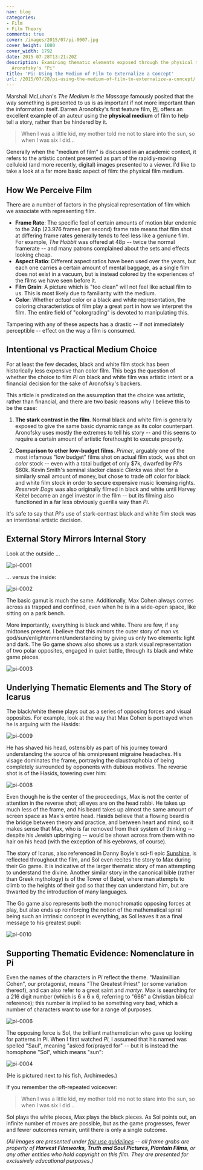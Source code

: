 ```yaml
---
nav: blog
categories:
- Film
- Film Theory
comments: true
cover: /images/2015/07/pi-0007.jpg
cover_height: 1080
cover_width: 1792
date: 2015-07-28T13:21:20Z
description: Examining thematic elements exposed through the physical medium of Darren
  Aronofsky's "Pi"
title: 'Pi: Using the Medium of Film to Externalize a Concept'
url: /2015/07/28/pi-using-the-medium-of-film-to-externalize-a-concept/
---
```


Marshall McLuhan's *The Medium is the Massage* famously posited that the way something is presented to us is as important if not more important than the information itself. Darren Aronofsky's first feature film, [Pi](http://www.imdb.com/title/tt0138704/), offers an excellent example of an auteur using the **physical medium** of film to help tell a story, rather than be hindered by it.

<!--more-->

> When I was a little kid, my mother told me not to stare into the sun, so when I was six I did...

Generally when the "medium of film" is discussed in an academic context, it refers to the artistic content presented as part of the rapidly-moving celluloid (and more recently, digital) images presented to a viewer. I'd like to take a look at a far more basic aspect of film: the physical film medium.

## How We Perceive Film

There are a number of factors in the physical representation of film which we associate with representing film.

 * **Frame Rate**: The specific feel of certain amounts of motion blur endemic to the 24p (23.976 frames per second) frame rate means that film shot at differing frame rates generally tends to feel less like a geniune film. For example, *The Hobbit* was offered at 48p -- twice the normal framerate -- and many patrons complained about the sets and effects looking cheap.
 * **Aspect Ratio**: Different aspect ratios have been used over the years, but each one carries a certain amount of mental baggage, as a single film does not exist in a vacuum, but is instead colored by the experiences of the films we have seen before it.
 * **Film Grain**: A picture which is "too clean" will not feel like actual film to us. This is most likely due to familiarity with the medium.
 * **Color**: Whether *actual* color or a black and white representation, the coloring characteristics of film play a great part in how we interpret the film. The entire field of "colorgrading" is devoted to manipulating this.

Tampering with any of these aspects has a drastic -- if not immediately perceptible -- effect on the way a film is consumed. 

## Intentional vs Practical Medium Choice

For at least the few decades, black and white film stock has been historically less expensive than color film. This begs the question of whether the choice to film *Pi* on black and white film was artistic intent or a financial decision for the sake of Aronofsky's backers.

This article is predicated on the assumption that the choice was artistic, rather than financial, and there are two basic reasons why I believe this to be the case:

1) **The stark contrast in the film**. Normal black and white film is generally exposed to give the same basic dynamic range as its color counterpart. Aronofsky uses mostly the extremes to tell his story -- and this seems to require a certain amount of artistic forethought to execute properly.

2) **Comparison to other low-budget films**. *Primer*, arguably one of the most infamous "low budget" films shot on actual film stock, was shot on *color* stock -- even with a total budget of only $7k, dwarfed by *Pi*'s $60k. Kevin Smith's seminal slacker classic *Clerks* was shot for a similarly small amount of money, but chose to trade off color for black and white film stock in order to secure expensive music licensing rights. *Reservoir Dogs* was also originally filmed in black and white until Harvey Keitel became an angel investor in the film -- but its filming also functioned in a far less obviously guerilla way than *Pi*.

It's safe to say that *Pi*'s use of stark-contrast black and white film stock was an intentional artistic decision.

## External Story Mirrors Internal Story

Look at the outside ...

![pi-0001](/images/2015/07/pi-0001.jpg)  

... versus the inside:

![pi-0002](/images/2015/07/pi-0002.jpg)  

The basic gamut is much the same. Additionally, Max Cohen always comes across as trapped and confined, even when he is in a wide-open space, like sitting on a park bench.

More importantly, everything is black and white. There are few, if any midtones present. I believe that this mirrors the outer story of man vs god/sun/enlightenment/understanding by giving us only two elements: light and dark. The Go game shows also shows us a stark visual representation of two polar opposites, engaged in quiet battle, through its black and white game pieces.

![pi-0003](/images/2015/07/pi-0003.jpg)  

## Underlying Thematic Elements and The Story of Icarus

The black/white theme plays out as a series of opposing forces and visual opposites. For example, look at the way that Max Cohen is portrayed when he is arguing with the Hasids:

![pi-0009](/images/2015/07/pi-0009.jpg)  

He has shaved his head, ostensibly as part of his journey toward understanding the source of his omnipresent migraine headaches. His visage dominates the frame, portraying the claustrophobia of being completely surrounded by opponents with dubious motives. The reverse shot is of the Hasids, towering over him:

![pi-0008](/images/2015/07/pi-0008.jpg)  

Even though he is the center of the proceedings, Max is not the center of attention in the reverse shot; all eyes are on the head rabbi. He takes up much less of the frame, and his beard takes up almost the same amount of screen space as Max's entire head. Hasids believe that a flowing beard is the bridge between theory and practice, and between heart and mind, so it makes sense that Max, who is far removed from their system of thinking -- despite his Jewish upbringing -- would be shown across from them with no hair on his head (with the exception of his eyebrows, of course).

The story of Icarus, also referenced in Danny Boyle's sci-fi epic [Sunshine](http://www.imdb.com/title/tt0448134/), is reflected throughout the film, and Sol even recites the story to Max during their Go game. It is indicative of the larger thematic story of man attempting to understand the divine. Another similar story in the canonical bible (rather than Greek mythology) is of the Tower of Babel, where man attempts to climb to the heights of their god so that they can understand him, but are thwarted by the introduction of many languages.

The Go game also represents both the monochromatic opposing forces at play, but also ends up reinforcing the notion of the mathematical spiral being such an intrinsic concept in everything, as Sol leaves it as a final message to his greatest pupil:

![pi-0010](/images/2015/07/pi-0010.jpg)  

## Supporting Thematic Evidence: Nomenclature in Pi 

Even the names of the characters in *Pi* reflect the theme. "Maximillian Cohen", our protagonist, means "The Greatest Priest" (or some variation thereof), and can also refer to a great saint and *martyr*. Max is searching for a 216 digit number (which is 6 x 6 x 6, referring to "666" a Christian biblical reference); this number is implied to be something very bad, which a number of characters want to use for a range of purposes.

![pi-0006](/images/2015/07/pi-0006.jpg)  

The opposing force is Sol, the brilliant mathemetician who gave up looking for patterns in Pi. When I first watched *Pi*, I assumed that his named was spelled "Saul", meaning "asked for/prayed for" -- but it is instead the homophone "Sol", which means "sun":

![pi-0004](/images/2015/07/pi-0004.jpg)  

(He is pictured next to his fish, Archimedes.)

If you remember the oft-repeated voiceover:

> When I was a little kid, my mother told me not to stare into the sun, so when I was six I did...

Sol plays the white pieces, Max plays the black pieces. As Sol points out, an infinite number of moves are possible, but as the game progresses, fewer and fewer outcomes remain, until there is only a single outcome.

_(All images are presented under [fair use guidelines](http://libguides.mit.edu/usingimages) -- all frame grabs are property of **Harvest Filmworks, Truth and Soul Pictures, Plantain Films**, or any other entities who hold copyright on this film. They are presented for exclusively educational purposes.)_
